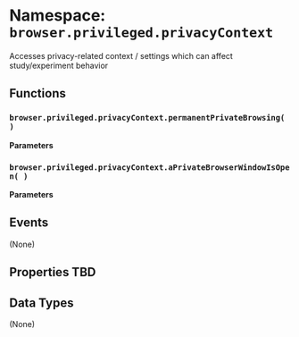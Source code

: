 # Namespace: `browser.privileged.privacyContext`

Accesses privacy-related context / settings which can affect study/experiment behavior

## Functions

### `browser.privileged.privacyContext.permanentPrivateBrowsing( )`

**Parameters**

### `browser.privileged.privacyContext.aPrivateBrowserWindowIsOpen( )`

**Parameters**

## Events

(None)

## Properties TBD

## Data Types

(None)
